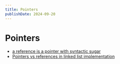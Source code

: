 ```yaml
---
title: Pointers
publishDate: 2024-09-20
---
```


# Pointers

- [a reference is a pointer with syntactic sugar](https://www.reddit.com/r/cpp/comments/18186it/comment/kaalshc/?utm_source=share&utm_medium=web3x&utm_name=web3xcss&utm_term=1&utm_content=share_button)
- [Pointers vs references in linked list implementation](/linked_list.md#implementations-of-difference-languages)
